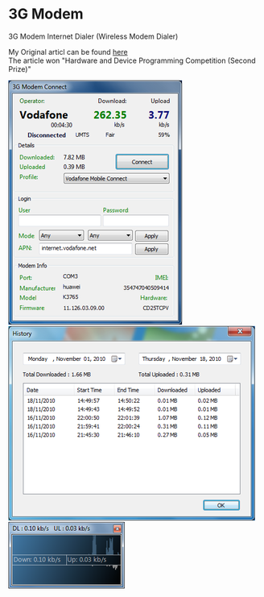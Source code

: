 # 3G Modem
3G Modem Internet Dialer (Wireless Modem Dialer)  
  
My Original articl can be found [here](https://www.codeproject.com/Articles/120638/G-Modem-Internet-Dialer)  
The article won "Hardware and Device Programming Competition (Second Prize)"  

![Screen1](https://github.com/amroibrahim/3GModem/blob/master/img/Screen_1.png)  
![Screen2](https://github.com/amroibrahim/3GModem/blob/master/img/History_1.png)  
![Screen3](https://github.com/amroibrahim/3GModem/blob/master/img/Traffic.png)  
